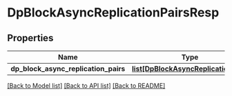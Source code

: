 # DpBlockAsyncReplicationPairsResp

## Properties
Name | Type | Description | Notes
------------ | ------------- | ------------- | -------------
**dp_block_async_replication_pairs** | [**list[DpBlockAsyncReplicationPair]**](DpBlockAsyncReplicationPair.md) |  | [optional] 

[[Back to Model list]](../README.md#documentation-for-models) [[Back to API list]](../README.md#documentation-for-api-endpoints) [[Back to README]](../README.md)


